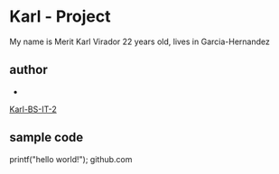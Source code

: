 # Karl - Project
My name is Merit Karl Virador 22 years old, lives in Garcia-Hernandez
## author
*
[Karl-BS-IT-2](https://github.com/Karl-BS-IT-2)
## sample code
printf("hello world!");
github.com
